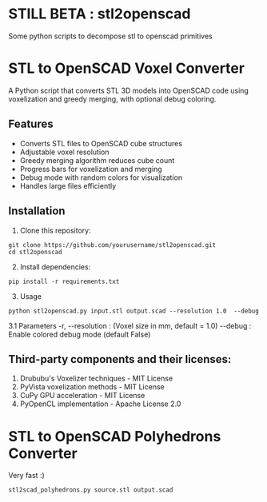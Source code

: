 # STILL BETA : stl2openscad
Some python scripts to decompose stl to openscad primitives


# STL to OpenSCAD Voxel Converter

A Python script that converts STL 3D models into OpenSCAD code using voxelization and greedy merging, with optional debug coloring.

## Features

- Converts STL files to OpenSCAD cube structures
- Adjustable voxel resolution
- Greedy merging algorithm reduces cube count
- Progress bars for voxelization and merging
- Debug mode with random colors for visualization
- Handles large files efficiently

## Installation

1. Clone this repository:
```
git clone https://github.com/yourusername/stl2openscad.git
cd stl2openscad
```

2. Install dependencies:
```
pip install -r requirements.txt
```

3. Usage
```
python stl2openscad.py input.stl output.scad --resolution 1.0  --debug
```

3.1 Parameters
-r, --resolution	: (Voxel size in mm, default = 1.0)
--debug	: Enable colored debug mode	(default False)

## Third-party components and their licenses:

1. Drububu's Voxelizer techniques - MIT License
2. PyVista voxelization methods - MIT License
3. CuPy GPU acceleration - MIT License
4. PyOpenCL implementation - Apache License 2.0


# STL to OpenSCAD Polyhedrons Converter
Very fast :)
```
stl2scad_polyhedrons.py source.stl output.scad
```
